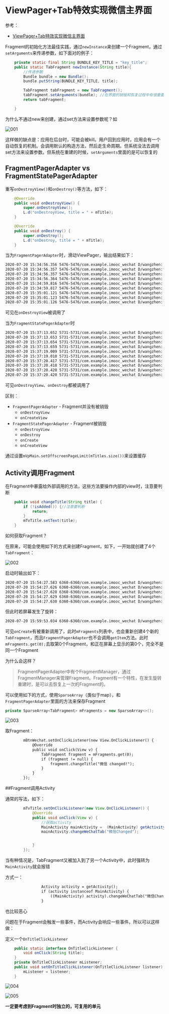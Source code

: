 # ViewPager+Tab特效实现微信主界面

参考：

+ [ViewPager+Tab特效实现微信主界面](https://www.imooc.com/learn/1116)



Fragment的初始化方法最佳实践，通过`newInstance`来创建一个Fragment，通过`setArguments`来传递参数，如下面对的例子：

```java
    private static final String BUNDLE_KEY_TITLE = "key_title";
    public static TabFragment newInstance(String title){
        //传递参数
        Bundle bundle = new Bundle();
        bundle.putString(BUNDLE_KEY_TITLE, title);

        TabFragment tabFragment = new TabFragment();
        tabFragment.setArguments(bundle); //在界面的销毁和恢复过程中有很重要的作用
        return tabFragment;

    }
```



为什么不通过new来创建，通过set方法来设置参数呢？如

![001](https://github.com/winfredzen/Android-Basic/blob/master/Howto/images/001.png)

这样做的缺点是：应用在后台时，可能会被kill。用户回到应用时，应用会有一个自动恢复的机制。会调用默认的构造方法，然后走生命周期。但系统没法去调用set方法来设置参数。但系统在重建的时候，`setArguments`里面的是可以恢复的



## FragmentPagerAdapter vs FragmentStatePagerAdapter

重写`onDestroyView()`和`onDestroy()`等方法，如下：

```java
    @Override
    public void onDestroyView() {
        super.onDestroyView();
        L.d("onDestroyView, title = " + mTitle);
    }

    @Override
    public void onDestroy() {
        super.onDestroy();
        L.d("onDestroy, title = " + mTitle);
    }

```

当为`FragmentPagerAdapter`时，滑动ViewPager，输出结果如下：

```xml
2020-07-20 15:34:56.356 5476-5476/com.example.imooc_wechat D/wangzhen: onCreate, title = 微信
2020-07-20 15:34:56.357 5476-5476/com.example.imooc_wechat D/wangzhen: onCreate, title = 通讯录
2020-07-20 15:34:56.357 5476-5476/com.example.imooc_wechat D/wangzhen: onCreateView, title = 微信
2020-07-20 15:34:56.364 5476-5476/com.example.imooc_wechat D/wangzhen: onCreateView, title = 通讯录
2020-07-20 15:34:59.816 5476-5476/com.example.imooc_wechat D/wangzhen: onCreate, title = 发现
2020-07-20 15:34:59.817 5476-5476/com.example.imooc_wechat D/wangzhen: onCreateView, title = 发现
2020-07-20 15:35:01.121 5476-5476/com.example.imooc_wechat D/wangzhen: onCreate, title = 我
2020-07-20 15:35:01.123 5476-5476/com.example.imooc_wechat D/wangzhen: onDestroyView, title = 微信
2020-07-20 15:35:01.126 5476-5476/com.example.imooc_wechat D/wangzhen: onCreateView, title = 我
```

可见在`onDestroyView`被调用了



当为`FragmentStatePagerAdapter`时

```xml
2020-07-20 15:37:13.652 5731-5731/com.example.imooc_wechat D/wangzhen: onCreate, title = 微信
2020-07-20 15:37:13.653 5731-5731/com.example.imooc_wechat D/wangzhen: onCreate, title = 通讯录
2020-07-20 15:37:13.654 5731-5731/com.example.imooc_wechat D/wangzhen: onCreateView, title = 微信
2020-07-20 15:37:13.659 5731-5731/com.example.imooc_wechat D/wangzhen: onCreateView, title = 通讯录
2020-07-20 15:37:19.009 5731-5731/com.example.imooc_wechat D/wangzhen: onCreate, title = 发现
2020-07-20 15:37:19.010 5731-5731/com.example.imooc_wechat D/wangzhen: onCreateView, title = 发现
2020-07-20 15:37:20.417 5731-5731/com.example.imooc_wechat D/wangzhen: onCreate, title = 我
2020-07-20 15:37:20.418 5731-5731/com.example.imooc_wechat D/wangzhen: onDestroyView, title = 微信
2020-07-20 15:37:20.420 5731-5731/com.example.imooc_wechat D/wangzhen: onDestroy, title = 微信
2020-07-20 15:37:20.420 5731-5731/com.example.imooc_wechat D/wangzhen: onCreateView, title = 我
```

可见`onDestroyView`、`onDestroy`都被调用了



区别：

+ `FragmentPagerAdapter` - Fragment并没有被销毁
  + `onDestroyView`
  + `onCreateView`
+ `FragmentStatePagerAdapter` - Fragment被销毁
  + `onDestroyView`
  + `onDestroy`
  + `onCreate`
  + `onCreateView`



通过设置`mVpMain.setOffscreenPageLimit(mTitles.size())`来设置缓存



## Activity调用Fragment

在Fragment中暴露给外部调用的方法，这些方法要操作内部的view时，注意要判断

```java
    public void changeTitle(String title) {
        if (!isAdded()) {//注意要判断
            return;
        }
        mTvTitle.setText(title);
    }
```



如何获取Fragment？

在原来，可能会使用如下的方式来创建Fragment，如下，一开始就创建了4个`TabFragment`：

![002](https://github.com/winfredzen/Android-Basic/blob/master/Howto/images/002.png)

启动时输出如下：

```xml
2020-07-20 15:54:27.583 6360-6360/com.example.imooc_wechat D/wangzhen: activity onCreate
2020-07-20 15:54:27.626 6360-6360/com.example.imooc_wechat D/wangzhen: Fragement getItem i = 0
2020-07-20 15:54:27.628 6360-6360/com.example.imooc_wechat D/wangzhen: Fragement getItem i = 1
2020-07-20 15:54:27.629 6360-6360/com.example.imooc_wechat D/wangzhen: Fragement getItem i = 2
2020-07-20 15:54:27.630 6360-6360/com.example.imooc_wechat D/wangzhen: Fragement getItem i = 3
```

但此时若屏幕发生了旋转：

```xml
2020-07-20 15:59:53.034 6360-6360/com.example.imooc_wechat D/wangzhen: activity onCreate
```

可见`onCreate`有被重新调用了，此时`mFragments`列表中，也会重新创建4个新的`TabFragment`，而且`FragmentPagerAdapter`也不会调用`getItem`方法。此时`mFragments.get(0);`去取第0个Fragment，和正在屏幕上显示的第0个，完全不是同一个Fragment

为什么会这样？

> FragmentPagerAdapter中有个FragmentManager，通过FragmentManager来管理Fragment。Fragment有一个特性，在发生旋转重建时，是可以去恢复上一次的Fragment的。



可以使用如下的方式，使用`SparseArray`（类似于map），和`FragmentPagerAdapter`里面的方法来保存Fragment

```java
private SparseArray<TabFragment> mFragments = new SparseArray<>();
```

![003](https://github.com/winfredzen/Android-Basic/blob/master/Howto/images/003.png)

取Fragment：

```xml
        mBtnWechat.setOnClickListener(new View.OnClickListener() {
            @Override
            public void onClick(View v) {
                TabFragment fragment = mFragments.get(0);
                if (fragment != null) {
                    fragment.changeTitle("微信 changed!");
                }
            }
        });
```



##Fragment调用Activity

通常的写法，如下：

```java
        mTvTitle.setOnClickListener(new View.OnClickListener() {
            @Override
            public void onClick(View v) {
                //获取activity
                MainActivity mainActivity =  (MainActivity) getActivity();
                mainActivity.changeWeChatTab("微信Changed");


            }
        });
```

当有种情况是，TabFragment又被加入到了另一个Activity中，此时强转为`MainActivity`就会报错

方式一：

```xml
                Activity activity = getActivity();
                if (activity instanceof MainActivity) {
                    ((MainActivity) activity).changeWeChatTab("微信Changed");
                }
```

也比较恶心



问题在于Fragment会触发一些事件，而Activity会响应一些事件。所以可以这样做：

定义一个`OnTitleClickListener`

```java
    public static interface OnTitleClickListener {
        void onClick(String title);
    }
    private OnTitleClickListener mListener;
    public void setOnTitleClickListener(OnTitleClickListener listener) {
        mListener = listener;
    }
```

![004](https://github.com/winfredzen/Android-Basic/blob/master/Howto/images/004.png)

![005](https://github.com/winfredzen/Android-Basic/blob/master/Howto/images/005.png)



**一定要考虑到Fragment时独立的，可复用的单元**

























